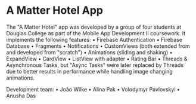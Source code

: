 # A Matter Hotel App

The "A Matter Hotel" app was developed by a group of four students at Douglas College 
as part of the Mobile App Development II coursework. 
It implements the following features:
• Firebase Authentication
• Firebase Database
• Fragments
• Notifications
• CustomViews (both extended from and developed from "scratch")
• Animations (sliding and shaking)
• ExpandView
• CardView
• ListView with adapter
• Rating Bar
• Threads & Asynchronous Tasks, but "Async Tasks" were later replaced by Threads due to better 
  results in performance while handling image changing animations.

Development team: 
• João Wilke
• Alina Pak
• Volodymyr Pavlovskyi
• Anusha Das
